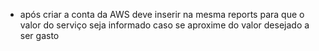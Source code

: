 - após criar a conta da AWS deve inserir na mesma reports para que o valor do serviço seja informado caso se aproxime do valor desejado a ser gasto
